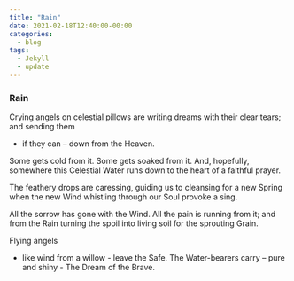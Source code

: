 ```yaml
---
title: "Rain"
date: 2021-02-18T12:40:00-00:00
categories:
  - blog
tags:
  - Jekyll
  - update
---
```


### Rain ###

Crying angels
on celestial pillows
are writing dreams
with their clear tears;
and sending them
- if they can –
down from the Heaven.

Some gets cold
from it.
Some gets soaked
from it.
And, hopefully, somewhere
this Celestial Water
runs down to the heart
of a faithful prayer.

The feathery drops
are caressing,
guiding us
to cleansing
for a new Spring
when the new Wind
whistling through our Soul
provoke a sing.

All the sorrow
has gone with the Wind.
All the pain
is running from it;
and from the Rain
turning the spoil
into living soil
for the sprouting Grain.

Flying angels
- like wind from a willow -
leave the Safe.
The Water-bearers
carry
– pure and shiny -
The Dream of the Brave.